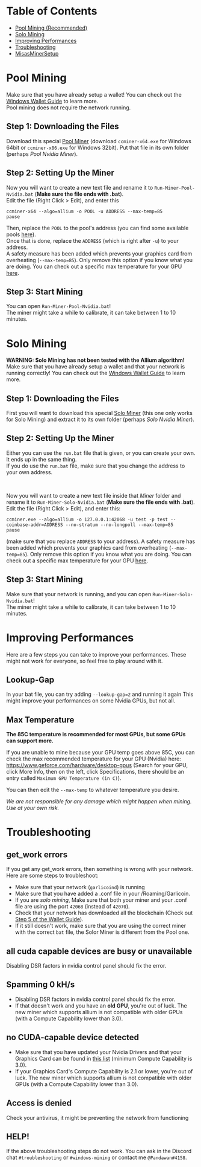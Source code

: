 # Table of Contents
- [Pool Mining (Recommended)](#pool-mining)
- [Solo Mining](#solo-mining)
- [Improving Performances](#improving-performances)
- [Troubleshooting](#troubleshooting)
- [MisasMinerSetup](https://github.com/MisaRistolainen/MisasMinerSetup)

# Pool Mining
Make sure that you have already setup a wallet! You can check out the [Windows Wallet Guide](wallet-win.html) to learn more.  
Pool mining does not require the network running. 

## Step 1: Downloading the Files
Download this special [Pool Miner](https://github.com/lenis0012/ccminer/releases/latest) (download `ccminer-x64.exe` for Windows 64bit or `ccminer-x86.exe` for Windows 32bit). Put that file in its own folder (perhaps *Pool Nvidia Miner*).

## Step 2: Setting Up the Miner
Now you will want to create a new text file and rename it to `Run-Miner-Pool-Nvidia.bat` (**Make sure the file ends with .bat**).  
Edit the file (Right Click > Edit), and enter this 
```
ccminer-x64 --algo=allium -o POOL -u ADDRESS --max-temp=85
pause
```
Then, replace the `POOL` to the pool's address (you can find some available pools [here](pool-mining.html#main-net)).  
Once that is done, replace the `ADDRESS` (which is right after `-u`) to your address.  
A safety measure has been added which prevents your graphics card from overheating (`--max-temp=85`). Only remove this option if you know what you are doing. You can check out a specific max temperature for your GPU [here](#max-temperature).  

## Step 3: Start Mining
You can open `Run-Miner-Pool-Nvidia.bat`!  
The miner might take a while to calibrate, it can take between 1 to 10 minutes. 


# Solo Mining
**WARNING: Solo Mining has not been tested with the Allium algorithm!**
Make sure that you have already setup a wallet and that your network is running correctly! You can check out the [Windows Wallet Guide](wallet-win.html) to learn more.

## Step 1: Downloading the Files
First you will want to download this special [Solo Miner](https://github.com/beanjo55/ccminer-nanashi/releases/latest) (this one only works for Solo Mining) and extract it to its own folder (perhaps *Solo Nvidia Miner*).  

## Step 2: Setting Up the Miner
Either you can use the `run.bat` file that is given, or you can create your own. It ends up in the same thing.  
If you do use the `run.bat` file, make sure that you change the address to your own address.  

<br />

Now you will want to create a new text file inside that *Miner* folder and rename it to `Run-Miner-Solo-Nvidia.bat` (**Make sure the file ends with .bat**).  
Edit the file (Right Click > Edit), and enter this:
```
ccminer.exe --algo=allium -o 127.0.0.1:42068 -u test -p test --coinbase-addr=ADDRESS --no-stratum --no-longpoll --max-temp=85
pause  
```
(make sure that you replace `ADDRESS` to your address).
A safety measure has been added which prevents your graphics card from overheating (`--max-temp=85`). Only remove this option if you know what you are doing. You can check out a specific max temperature for your GPU [here](#max-temperature).  

## Step 3: Start Mining
Make sure that your network is running, and you can open `Run-Miner-Solo-Nvidia.bat`!  
The miner might take a while to calibrate, it can take between 1 to 10 minutes. 

# Improving Performances
Here are a few steps you can take to improve your performances. These might not work for everyone, so feel free to play around with it.  

## Lookup-Gap
In your bat file, you can try adding `--lookup-gap=2` and running it again This might improve your performances on some Nvidia GPUs, but not all.

## Max Temperature
**The 85C temperature is recommended for most GPUs, but some GPUs can support more.**

If you are unable to mine because your GPU temp goes above 85C, you can check the max recommended temperature for your GPU (Nvidia) here: https://www.geforce.com/hardware/desktop-gpus
(Search for your GPU, click More Info, then on the left, click Specifications, there should be an entry called `Maximum GPU Temperature (in C)`).  

You can then edit the `--max-temp` to whatever temperature you desire.

*We are not responsible for any damage which might happen when mining. Use at your own risk.*

# Troubleshooting

## get_work errors
If you get any get_work errors, then something is wrong with your network.  
Here are some steps to troubleshoot: 
- Make sure that your network (`garlicoind`) is running
- Make sure that you have added a .conf file in your /Roaming/Garlicoin.  
- If you are *solo mining*, Make sure that both your miner and your .conf file are using the port `42068` (instead of `42070`).
- Check that your network has downloaded all the blockchain (Check out [Step 5 of the Wallet Guide](./wallet-win.html#step-5-download-the-blockchain)).  
- If it still doesn't work, make sure that you are using the correct miner with the correct `bat` file, the Solor Miner is different from the Pool one.

## all cuda capable devices are busy or unavailable
Disabling DSR factors in nvidia control panel should fix the error.

## Spamming 0 kH/s
- Disabling DSR factors in nvidia control panel should fix the error.
- If that doesn't work and you have an **old GPU**, you're out of luck. The new miner which supports allium is not compatible with older GPUs (with a Compute Capability lower than 3.0).

## no CUDA-capable device detected
- Make sure that you have updated your Nvidia Drivers and that your Graphics Card can be found in [this list](https://developer.nvidia.com/cuda-gpus) (minimum Compute Capability is 3.0).
- If your Graphics Card's Compute Capability is 2.1 or lower, you're out of luck. The new miner which supports allium is not compatible with older GPUs (with a Compute Capability lower than 3.0).

## Access is denied
Check your antivirus, it might be preventing the network from functioning

## HELP!
If the above troubleshooting steps do not work. You can ask in the Discord chat `#troubleshooting` or `#windows-mining` or contact me `@Pandawan#4158`. 

